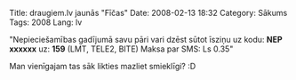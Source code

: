 Title: draugiem.lv jaunās "Fīčas"
Date: 2008-02-13 18:32
Category: Sākums
Tags: 2008
Lang: lv

"Nepieciešamības gadījumā savu pāri vari dzēst sūtot īsziņu uz kodu: **NEP xxxxxx** uz: **159** (LMT, TELE2, BITE) Maksa par SMS: Ls 0.35"

Man vienīgajam tas sāk likties mazliet smieklīgi? :D
